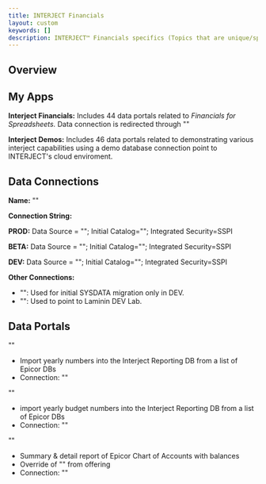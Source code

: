 ```yaml
---
title: INTERJECT Financials
layout: custom
keywords: []
description: INTERJECT™ Financials specifics (Topics that are unique/specific to the Financials Application) 
---
```

## Overview

## My Apps
**Interject Financials:** Includes 44 data portals related to *Financials for Spreadsheets.* Data connection is redirected through ""

**Interject Demos:**  Includes 46 data portals related to demonstrating various interject capabilities using a demo database connection point to INTERJECT's cloud enviroment.

## Data Connections

**Name:** ""

**Connection String:**

**PROD:** Data Source = ""; Initial Catalog=""; Integrated Security=SSPI

**BETA:** Data Source = ""; Initial Catalog=""; Integrated Security=SSPI 

**DEV:** Data Source = ""; Initial Catalog=""; Integrated Security=SSPI

**Other Connections:** 
- "": Used for initial SYSDATA migration only in DEV.
- "": Used to point to Laminin DEV Lab.

## Data Portals

""
- Import yearly numbers into the Interject Reporting DB from a list of Epicor DBs
- Connection: ""

""
- import yearly budget numbers into the Interject Reporting DB from a list of Epicor DBs
- Connection: ""

""
- Summary & detail report of Epicor Chart of Accounts with balances
- Override of "" from offering
- Connection: ""